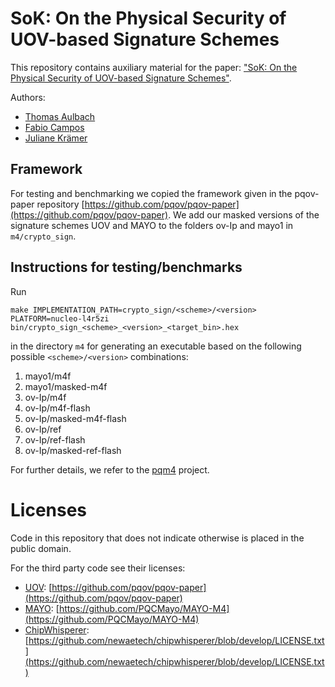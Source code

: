 # SoK: On the Physical Security of UOV-based Signature Schemes

This repository contains auxiliary material for the paper: ["SoK: On the Physical Security of UOV-based Signature Schemes"](https://eprint.iacr.org/2024/1818).

Authors:
- [Thomas Aulbach](https://www.uni-regensburg.de/informatics-data-science/qpc/team/thomas-aulbach/index.html)
- [Fabio Campos](https://www.sopmac.de/)
- [Juliane Krämer](https://www.uni-regensburg.de/informatics-data-science/qpc/team/prof-dr-juliane-kraemer/index.html)


## Framework

For testing and benchmarking we copied the framework given in the pqov-paper repository [https://github.com/pqov/pqov-paper](https://github.com/pqov/pqov-paper).
We add our masked versions of the signature schemes UOV and MAYO to the folders ov-Ip and mayo1 in ```m4/crypto_sign```.


## Instructions for testing/benchmarks

Run 
```
make IMPLEMENTATION_PATH=crypto_sign/<scheme>/<version> PLATFORM=nucleo-l4r5zi bin/crypto_sign_<scheme>_<version>_<target_bin>.hex
```
in the directory ```m4``` for generating an executable based on the following possible ```<scheme>/<version>``` combinations:

1. mayo1/m4f
2. mayo1/masked-m4f
3. ov-Ip/m4f
4. ov-Ip/m4f-flash
5. ov-Ip/masked-m4f-flash
6. ov-Ip/ref
7. ov-Ip/ref-flash
8. ov-Ip/masked-ref-flash

For further details, we refer to the [pqm4](https://github.com/mupq/pqm4) project.

# Licenses

Code in this repository that does not indicate otherwise is placed in the public domain.

For the third party code see their licenses:

- [UOV](https://www.uovsig.org/): [https://github.com/pqov/pqov-paper](https://github.com/pqov/pqov-paper)
- [MAYO](https://pqmayo.org/): [https://github.com/PQCMayo/MAYO-M4](https://github.com/PQCMayo/MAYO-M4)
- [ChipWhisperer](https://github.com/newaetech/chipwhisperer): [https://github.com/newaetech/chipwhisperer/blob/develop/LICENSE.txt](https://github.com/newaetech/chipwhisperer/blob/develop/LICENSE.txt)
